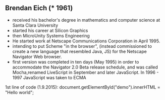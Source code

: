 
 
 ## Brendan Eich (* 1961)
 * received his bachelor's degree in mathematics and computer science at Santa Clara University
 * started his career at Silicon Graphics
 * then MicroUnity Systems Engineering 
 * He started work at Netscape Communications Corporation in April 1995. 
 * intending to put Scheme "in the browser", (instead commissioned to create a new language that resembled Java, JS) for the  Netscape Navigator Web browser. 
 *  first version was completed in ten days (May 1995) in order to accommodate the Navigator 2.0 Beta release schedule, and was called Mocha,renamed LiveScript in September and later JavaScript.
  In 1996 - 1997 JavaScript was taken to ECMA
 
 
 
 
 
 
 1st line of code (1.9.2015): document.getElementById("demo").innerHTML = "Hello world";
 
